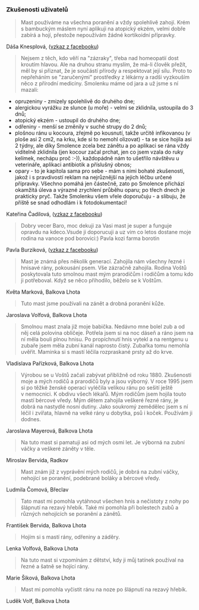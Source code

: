
### Zkušenosti uživatelů


> Mast používáme na všechna poranění a vždy spolehlivě zahojí.
  Krém s bambuckým máslem nyní aplikuji na atopický ekzém, velmi dobře zabírá a hojí, přestože nepoužívám žádné kortikoidní přípravky.

‎Dáša Knesplová, ([vzkaz z facebooku](https://www.facebook.com/permalink.php?story_fbid=1620032721591961&id=1553098121618755))

> Nejsem z těch, kdo věří na "zázraky", třeba nad homeopatií dost kroutím hlavou. Ale na druhou stranu myslím, že má-li člověk přežít, měl by si přiznat, že je součástí přírody a respektovat její sílu. Proto to nepřeháním se "zaručenými" prostředky z lékárny a radši vyzkouším něco z přírodní medicíny. Smolenku máme od jara a už jsme s ní mazali:
- opruzeniny - zmizely spolehlivě do druhého dne;
- alergickou vyrážku ze slunce (u moře) - velmi se zklidnila, ustoupila do 3 dnů;
- atopický ekzém - ustoupil do druhého dne;
- odřeniny - menší se změnily v suché strupy do 2 dnů;
- plošnou ránu u kocoura, zřejmě po kousnutí, takže určitě infikovanou (v ploše asi 2 cm2, na krku, kde si to nemohl olizovat) - ta se sice hojila asi 2 týdny, ale díky Smolence zcela bez zánětu a po aplikaci se rána vždy viditelně zklidnila (jen kocour začal prchat, jen co jsem vzala do ruky kelímek, nechápu proč :-)), každopádně nám to ušetřilo návštěvu u veterináře, aplikaci antibiotik a příslušný obnos;
- opary - to je kapitola sama pro sebe - mám s nimi bohaté zkušenosti, jakož i s pravdivostí reklam na nejrůznější na jejich léčbu určené přípravky. Všechno pomáhá jen částečně, zato po Smolence přichází okamžitá úleva a výrazné zrychlení průběhu oparu; po třech dnech je prakticky pryč.
Takže Smolenku všem vřele doporučuju - a slibuju, že příště se snad odhodlám i k fotodokumentaci!

Kateřina Čadilová‎, ([vzkaz z facebooku](
https://www.facebook.com/permalink.php?story_fbid=1611208412474392&id=1553098121618755))

> Dobry vecer Baro, moc dekuji za Vasi mast je super a funguje opravdu na kdeco.Vsude ji doporucuji a uz vim co letos dostane moje rodina na vanoce pod borovici:) Pavla kozi farma borotin

Pavla Burziková‎, ([vzkaz z facebooku](https://www.facebook.com/permalink.php?story_fbid=1581306232131277&id=1553098121618755))

> Mast je známá přes několik generací. Zahojila nám všechny řezné i hnisavé rány, pokousání psem. Vše zázračně zahojila. Rodina Voštů poskytovala tuto smolnou mast mým prarodičům i rodičům a tomu kdo ji potřeboval. Když se něco přihodilo, běželo se k Voštům.

Květa Marková, Balkova Lhota

> Tuto mast jsme používali na zánět a drobná poranění kůže.

Jaroslava Volfová, Balkova Lhota

> Smolnou mast znala již moje babička. Nedávno mne bolel zub a od něj celá polovina obličeje. Potřela jsem si na noc dáseň a ráno jsem na ní měla bouli plnou hnisu.
 Po propíchnutí hnis vytekl a na rentgenu u zubaře jsem měla zubní kanál naprosto čistý. Zubařka tomu nemohla uvěřit. Maminka si s mastí léčila rozpraskané prsty až do krve.

Vladislava Pařízková, Balkova Lhota

> Výrobou se u Voštů začali zabývat přibližně od roku 1880. Zkušenosti moje a mých rodičů a prarodičů byly a jsou výborný. V roce 1995 jsem si po těžké ženské operaci vyléčila velikou ránu po sešití ještě v nemocnici. K obdivu všech lékařů. Mým rodičům jsem hojila touto mastí bércové vředy. Mým dětem zahojila veškeré řezné rány, je dobrá na nastydlé nosní dutiny. Jako soukromý zemědělec jsem s ní léčil i zvířata, hlavně na velké rány u dobytka, psů i koček. Používám ji dodnes.

Jaroslava Mayerová, Balkova Lhota

> Na tuto mast si pamatuji asi od mých osmi let. Je výborná na zubní váčky a veškeré záněty v těle.

Miroslav Bervida, Radkov

> Mast znám již z vyprávění mých rodičů, je dobrá na zubní váčky, nehojící se poranění, podebrané boláky a bércové vředy.

Ludmila Čomová, Břeclav

> Tato mast mi pomohla vytáhnout všechen hnis a nečistoty z nohy po šlápnutí na rezavý hřebík. Také mi pomohla při bolestech zubů a různých nehojících se poranění a zánětů.

František Bervida, Balkova Lhota

> Hojím si s mastí rány, odřeniny a  záděry.

Lenka Volfová, Balkova Lhota

> Na tuto mast si vzpomínám z dětství, kdy ji můj tatínek používal na řezné a šatně se hojící rány.

Marie Šiková, Balkova Lhota

> Mast mi pomohla vyčistit ránu na noze po šlápnutí na rezavý hřebík.

Luděk Volf, Balkova Lhota
